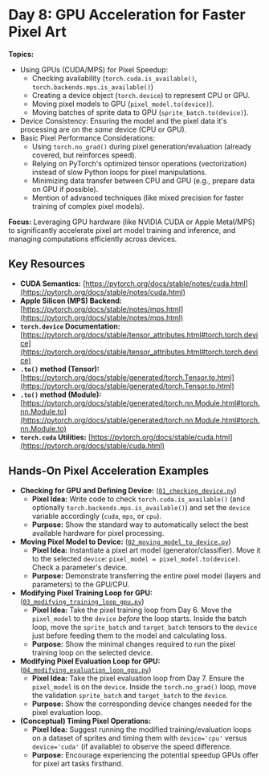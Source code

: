 # Day 8: GPU Acceleration for Faster Pixel Art

**Topics:**

- Using GPUs (CUDA/MPS) for Pixel Speedup:
  - Checking availability (`torch.cuda.is_available()`, `torch.backends.mps.is_available()`)
  - Creating a device object (`torch.device`) to represent CPU or GPU.
  - Moving pixel models to GPU (`pixel_model.to(device)`).
  - Moving batches of sprite data to GPU (`sprite_batch.to(device)`).
- Device Consistency: Ensuring the model and the pixel data it's processing are on the _same_ device (CPU or GPU).
- Basic Pixel Performance Considerations:
  - Using `torch.no_grad()` during pixel generation/evaluation (already covered, but reinforces speed).
  - Relying on PyTorch's optimized tensor operations (vectorization) instead of slow Python loops for pixel manipulations.
  - Minimizing data transfer between CPU and GPU (e.g., prepare data on GPU if possible).
  - Mention of advanced techniques (like mixed precision for faster training of complex pixel models).

**Focus:** Leveraging GPU hardware (like NVIDIA CUDA or Apple Metal/MPS) to significantly accelerate pixel art model training and inference, and managing computations efficiently across devices.

## Key Resources

- **CUDA Semantics:** [https://pytorch.org/docs/stable/notes/cuda.html](https://pytorch.org/docs/stable/notes/cuda.html)
- **Apple Silicon (MPS) Backend:** [https://pytorch.org/docs/stable/notes/mps.html](https://pytorch.org/docs/stable/notes/mps.html)
- **`torch.device` Documentation:** [https://pytorch.org/docs/stable/tensor_attributes.html#torch.torch.device](https://pytorch.org/docs/stable/tensor_attributes.html#torch.torch.device)
- **`.to()` method (Tensor):** [https://pytorch.org/docs/stable/generated/torch.Tensor.to.html](https://pytorch.org/docs/stable/generated/torch.Tensor.to.html)
- **`.to()` method (Module):** [https://pytorch.org/docs/stable/generated/torch.nn.Module.html#torch.nn.Module.to](https://pytorch.org/docs/stable/generated/torch.nn.Module.html#torch.nn.Module.to)
- **`torch.cuda` Utilities:** [https://pytorch.org/docs/stable/cuda.html](https://pytorch.org/docs/stable/cuda.html)

## Hands-On Pixel Acceleration Examples

- **Checking for GPU and Defining Device:** ([`01_checking_device.py`](./01_checking_device.py))
  - **Pixel Idea:** Write code to check `torch.cuda.is_available()` (and optionally `torch.backends.mps.is_available()`) and set the `device` variable accordingly (`cuda`, `mps`, or `cpu`).
  - **Purpose:** Show the standard way to automatically select the best available hardware for pixel processing.
- **Moving Pixel Model to Device:** ([`02_moving_model_to_device.py`](./02_moving_model_to_device.py))
  - **Pixel Idea:** Instantiate a pixel art model (generator/classifier). Move it to the selected `device`: `pixel_model = pixel_model.to(device)`. Check a parameter's device.
  - **Purpose:** Demonstrate transferring the entire pixel model (layers and parameters) to the GPU/CPU.
- **Modifying Pixel Training Loop for GPU:** ([`03_modifying_training_loop_gpu.py`](./03_modifying_training_loop_gpu.py))
  - **Pixel Idea:** Take the pixel training loop from Day 6. Move the `pixel_model` to the `device` _before_ the loop starts. Inside the batch loop, move the `sprite_batch` and `target_batch` tensors to the `device` just before feeding them to the model and calculating loss.
  - **Purpose:** Show the minimal changes required to run the pixel training loop on the selected device.
- **Modifying Pixel Evaluation Loop for GPU:** ([`04_modifying_evaluation_loop_gpu.py`](./04_modifying_evaluation_loop_gpu.py))
  - **Pixel Idea:** Take the pixel evaluation loop from Day 7. Ensure the `pixel_model` is on the `device`. Inside the `torch.no_grad()` loop, move the validation `sprite_batch` and `target_batch` to the `device`.
  - **Purpose:** Show the corresponding device changes needed for the pixel evaluation loop.
- **(Conceptual) Timing Pixel Operations:**
  - **Pixel Idea:** Suggest running the modified training/evaluation loops on a dataset of sprites and timing them with `device='cpu'` versus `device='cuda'` (if available) to observe the speed difference.
  - **Purpose:** Encourage experiencing the potential speedup GPUs offer for pixel art tasks firsthand.
